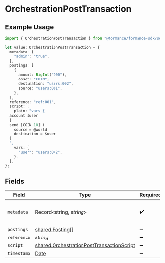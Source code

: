 # OrchestrationPostTransaction

## Example Usage

```typescript
import { OrchestrationPostTransaction } from "@formance/formance-sdk/sdk/models/shared";

let value: OrchestrationPostTransaction = {
  metadata: {
    "admin": "true",
  },
  postings: [
    {
      amount: BigInt("100"),
      asset: "COIN",
      destination: "users:002",
      source: "users:001",
    },
  ],
  reference: "ref:001",
  script: {
    plain: "vars {
  account $user
  }
  send [COIN 10] (
  	source = @world
  	destination = $user
  )
  ",
    vars: {
      "user": "users:042",
    },
  },
};
```

## Fields

| Field                                                                                                         | Type                                                                                                          | Required                                                                                                      | Description                                                                                                   | Example                                                                                                       |
| ------------------------------------------------------------------------------------------------------------- | ------------------------------------------------------------------------------------------------------------- | ------------------------------------------------------------------------------------------------------------- | ------------------------------------------------------------------------------------------------------------- | ------------------------------------------------------------------------------------------------------------- |
| `metadata`                                                                                                    | Record<string, *string*>                                                                                      | :heavy_check_mark:                                                                                            | N/A                                                                                                           | {<br/>"admin": "true"<br/>}                                                                                   |
| `postings`                                                                                                    | [shared.Posting](../../../sdk/models/shared/posting.md)[]                                                     | :heavy_minus_sign:                                                                                            | N/A                                                                                                           |                                                                                                               |
| `reference`                                                                                                   | *string*                                                                                                      | :heavy_minus_sign:                                                                                            | N/A                                                                                                           | ref:001                                                                                                       |
| `script`                                                                                                      | [shared.OrchestrationPostTransactionScript](../../../sdk/models/shared/orchestrationposttransactionscript.md) | :heavy_minus_sign:                                                                                            | N/A                                                                                                           |                                                                                                               |
| `timestamp`                                                                                                   | [Date](https://developer.mozilla.org/en-US/docs/Web/JavaScript/Reference/Global_Objects/Date)                 | :heavy_minus_sign:                                                                                            | N/A                                                                                                           |                                                                                                               |